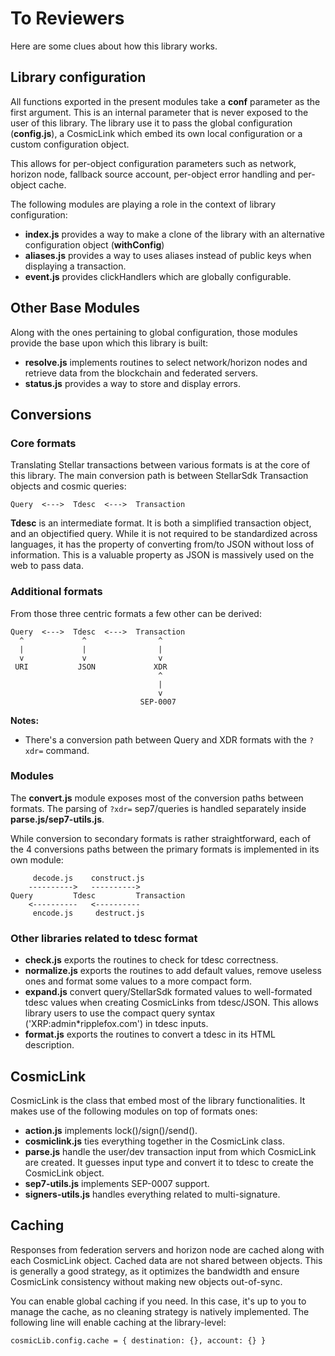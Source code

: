 # To Reviewers

Here are some clues about how this library works.

## Library configuration

All functions exported in the present modules take a **conf** parameter as the
first argument. This is an internal parameter that is never exposed to the
user of this library. The library use it to pass the global configuration
(**config.js**), a CosmicLink which embed its own local configuration or a
custom configuration object.

This allows for per-object configuration parameters such as network, horizon
node, fallback source account, per-object error handling and per-object cache.

The following modules are playing a role in the context of library
configuration:

- **index.js** provides a way to make a clone of the library with an
  alternative configuration object (**withConfig**)
- **aliases.js** provides a way to uses aliases instead of public keys when
  displaying a transaction.
- **event.js** provides clickHandlers which are globally configurable.

## Other Base Modules

Along with the ones pertaining to global configuration, those modules provide
the base upon which this library is built:

- **resolve.js** implements routines to select network/horizon nodes and
  retrieve data from the blockchain and federated servers.
- **status.js** provides a way to store and display errors.

## Conversions

### Core formats

Translating Stellar transactions between various formats is at the core of
this library. The main conversion path is between StellarSdk Transaction
objects and cosmic queries:

```
Query  <--->  Tdesc  <--->  Transaction
```

**Tdesc** is an intermediate format. It is both a simplified transaction
object, and an objectified query. While it is not required to be standardized
across languages, it has the property of converting from/to JSON without loss
of information. This is a valuable property as JSON is massively used on the
web to pass data.

### Additional formats

From those three centric formats a few other can be derived:

```
Query  <--->  Tdesc  <--->  Transaction
  ^             ^                ^
  |             |                |
  v             v                v
 URI           JSON             XDR
                                 ^
                                 |
                                 v
                             SEP-0007
```

**Notes:**

- There's a conversion path between Query and XDR formats with the `?xdr=`
  command.

### Modules

The **convert.js** module exposes most of the conversion paths between
formats. The parsing of `?xdr=` sep7/queries is handled separately inside
**parse.js/sep7-utils.js**.

While conversion to secondary formats is rather straightforward, each of the 4
conversions paths between the primary formats is implemented in its own module:

```
     decode.js    construct.js
    ---------->   ---------->
Query         Tdesc         Transaction
    <----------   <----------
     encode.js     destruct.js
```

### Other libraries related to tdesc format

- **check.js** exports the routines to check for tdesc correctness.
- **normalize.js** exports the routines to add default values, remove useless
  ones and format some values to a more compact form.
- **expand.js** convert query/StellarSdk formated values to well-formated
  tdesc values when creating CosmicLinks from tdesc/JSON. This allows library
  users to use the compact query syntax ('XRP:admin\*ripplefox.com') in tdesc
  inputs.
- **format.js** exports the routines to convert a tdesc in its HTML
  description.

## CosmicLink

CosmicLink is the class that embed most of the library functionalities. It
makes use of the following modules on top of formats ones:

- **action.js** implements lock()/sign()/send().
- **cosmiclink.js** ties everything together in the CosmicLink class.
- **parse.js** handle the user/dev transaction input from which CosmicLink are
  created. It guesses input type and convert it to tdesc to create the
  CosmicLink object.
- **sep7-utils.js** implements SEP-0007 support.
- **signers-utils.js** handles everything related to multi-signature.

## Caching

Responses from federation servers and horizon node are cached along with each
CosmicLink object. Cached data are not shared between objects. This is
generally a good strategy, as it optimizes the bandwidth and ensure
CosmicLink consistency without making new objects out-of-sync.

You can enable global caching if you need. In this case, it's up to you to
manage the cache, as no cleaning strategy is natively implemented. The
following line will enable caching at the library-level:

```
cosmicLib.config.cache = { destination: {}, account: {} }
```
